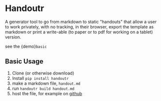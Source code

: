 # Handoutr

A generator tool to go from markdown to static "handouts" that allow a user
to work privately, with no tracking, in their browser, export the template 
as markdown or print a write-able (to paper or to pdf for working on a tablet)
version. 

see the {demo}`basic`

## Basic Usage 

1. Clone (or otherwise download)
1. Install `pip install handoutr`
2. make a markdown file, `handout.md`
3. run `handoutr build handout.md`
4. host the file, for example on [github](github)

